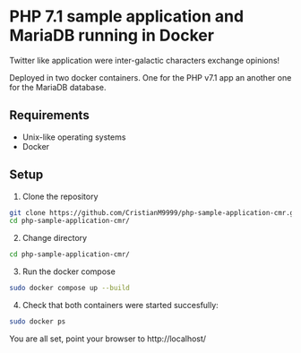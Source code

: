 # PHP 7.1 sample application and MariaDB running in Docker

Twitter like application were inter-galactic characters exchange opinions!

Deployed in two docker containers. One for the PHP v7.1 app an another one for the MariaDB database. 

## Requirements

* Unix-like operating systems
* Docker 

## Setup

1. Clone the repository 

```bash
git clone https://github.com/CristianM9999/php-sample-application-cmr.git
cd php-sample-application-cmr/
```
2. Change directory

```bash
cd php-sample-application-cmr/
```

3. Run the docker compose

```bash
sudo docker compose up --build
```
4. Check that both containers were started succesfully: 

```bash
sudo docker ps
```

You are all set, point your browser to http://localhost/ 
